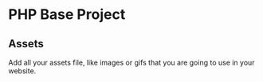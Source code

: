 # PHP Base Project

## Assets

Add all your assets file, like images or gifs that you are going to use in your website.
